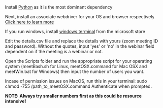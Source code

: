<p> Install <a href='https://www.python.org/downloads/'>Python</a> as it is the most dominant dependency </p>
<p> Next, install an associate webdriver for your OS and browser respectively <a href='https://www.selenium.dev/documentation/webdriver/getting_started/install_drivers/'>Click here to learn more</a></p>
<p> If you run windows, install <a href='https://apps.microsoft.com/store/detail/windows-terminal/9N0DX20HK701?hl=en-ng&gl=ng'>windows terminal</a> from the microsoft store</p>
<p> Edit the details.csv file and replace the details with yours (zoom meeting ID and password). Without the quotes, input 'yes' or 'no' in the webinar field dependent on if the meeting is a webinar or not.</p>
<p> Open the Scripts folder and run the appropriate script for your operating system (meetBash.sh for Linux, meetOSX.command for Mac OSX and meetWin.bat for Windows) then input the number of users you want.</p>

Incase of permission issues on MacOS, run this in your terminal: </i>sudo chmod -755 /path_to_meetOSX.command</i> Authenticate when prompted.</p>

<p> <b>NOTE: Always try smaller numbers first as this could be resource intensive!</b> 
